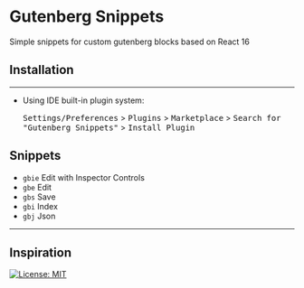 # Gutenberg Snippets

<!-- Plugin description -->
Simple snippets for custom gutenberg blocks based on React 16

<!-- Plugin description end -->
## Installation

---
- Using IDE built-in plugin system:
  
  <kbd>Settings/Preferences</kbd> > <kbd>Plugins</kbd> > <kbd>Marketplace</kbd> > <kbd>Search for "Gutenberg Snippets"</kbd> >
  <kbd>Install Plugin</kbd>

## Snippets

- `gbie` Edit with Inspector Controls
- `gbe`  Edit
- `gbs`  Save
- `gbi`  Index
- `gbj`  Json

---

## Inspiration 
[![License: MIT](https://img.shields.io/badge/License-MIT-yellow.svg)](https://opensource.org/licenses/MIT)
